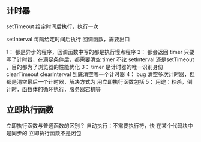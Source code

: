 ## 计时器
setTimeout      给定时间后执行，执行一次

setInterval     每隔给定时间后执行 回调函数，需要出口


1： 都是异步的程序，回调函数中写的都是执行慢点程序
2： 都会返回 timer 只要写了计时器，在满足条件后，都需要清空 timer 不论 setInterval 还是setTimeout ，目的都为了浏览器的性能优化
3： timer 是计时器的唯一识别身份 clearTimeout clearInterval 到底清空哪一个计时器
4： bug 清空多次计时器，但都是清空最后一个计时器，解决方式为 用立即执行函数包括
5： 用途：秒杀，倒计时，函数体的循环执行，服务器宕机等


## 立即执行函数
立即执行函数与普通函数的区别？
    自动执行：不需要执行符，快  在某个代码块中是同步的
    立即执行函数不是闭包


## 